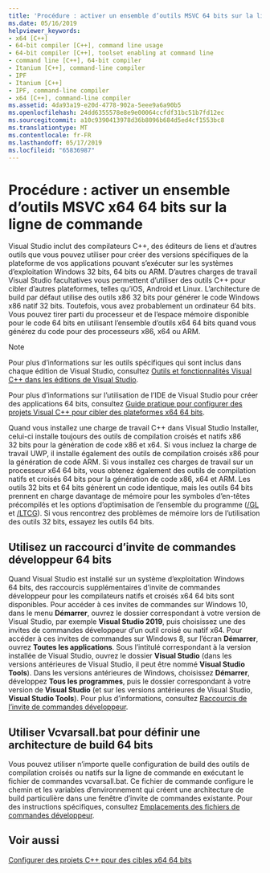 ```yaml
---
title: 'Procédure : activer un ensemble d’outils MSVC 64 bits sur la ligne de commande'
ms.date: 05/16/2019
helpviewer_keywords:
- x64 [C++]
- 64-bit compiler [C++], command line usage
- 64-bit compiler [C++], toolset enabling at command line
- command line [C++], 64-bit compiler
- Itanium [C++], command-line compiler
- IPF
- Itanium [C++]
- IPF, command-line compiler
- x64 [C++], command-line compiler
ms.assetid: 4da93a19-e20d-4778-902a-5eee9a6a90b5
ms.openlocfilehash: 24dd6355578e8e9e00064ccfdf31bc51b7fd12ec
ms.sourcegitcommit: a10c9390413978d36b8096b684d5ed4cf1553bc8
ms.translationtype: MT
ms.contentlocale: fr-FR
ms.lasthandoff: 05/17/2019
ms.locfileid: "65836987"
---
```

# <a name="how-to-enable-a-64-bit-x64-hosted-msvc-toolset-on-the-command-line"></a>Procédure : activer un ensemble d’outils MSVC x64 64 bits sur la ligne de commande

Visual Studio inclut des compilateurs C++, des éditeurs de liens et d’autres outils que vous pouvez utiliser pour créer des versions spécifiques de la plateforme de vos applications pouvant s’exécuter sur les systèmes d’exploitation Windows 32 bits, 64 bits ou ARM. D’autres charges de travail Visual Studio facultatives vous permettent d’utiliser des outils C++ pour cibler d’autres plateformes, telles qu’iOS, Android et Linux. L’architecture de build par défaut utilise des outils x86 32 bits pour générer le code Windows x86 natif 32 bits. Toutefois, vous avez probablement un ordinateur 64 bits. Vous pouvez tirer parti du processeur et de l’espace mémoire disponible pour le code 64 bits en utilisant l’ensemble d’outils x64 64 bits quand vous générez du code pour des processeurs x86, x64 ou ARM.

> [!NOTE]
> Pour plus d’informations sur les outils spécifiques qui sont inclus dans chaque édition de Visual Studio, consultez [Outils et fonctionnalités Visual C++ dans les éditions de Visual Studio](../overview/visual-cpp-tools-and-features-in-visual-studio-editions.md).
>
> Pour plus d’informations sur l’utilisation de l’IDE de Visual Studio pour créer des applications 64 bits, consultez [Guide pratique pour configurer des projets Visual C++ pour cibler des plateformes x64 64 bits](how-to-configure-visual-cpp-projects-to-target-64-bit-platforms.md).

Quand vous installez une charge de travail C++ dans Visual Studio Installer, celui-ci installe toujours des outils de compilation croisés et natifs x86 32 bits pour la génération de code x86 et x64. Si vous incluez la charge de travail UWP, il installe également des outils de compilation croisés x86 pour la génération de code ARM. Si vous installez ces charges de travail sur un processeur x64 64 bits, vous obtenez également des outils de compilation natifs et croisés 64 bits pour la génération de code x86, x64 et ARM. Les outils 32 bits et 64 bits génèrent un code identique, mais les outils 64 bits prennent en charge davantage de mémoire pour les symboles d’en-têtes précompilés et les options d’optimisation de l’ensemble du programme ([/GL](reference/gl-whole-program-optimization.md) et [/LTCG](reference/ltcg-link-time-code-generation.md)). Si vous rencontrez des problèmes de mémoire lors de l’utilisation des outils 32 bits, essayez les outils 64 bits.

## <a name="use-a-64-bit-hosted-developer-command-prompt-shortcut"></a>Utilisez un raccourci d’invite de commandes développeur 64 bits

Quand Visual Studio est installé sur un système d’exploitation Windows 64 bits, des raccourcis supplémentaires d’invite de commandes développeur pour les compilateurs natifs et croisés x64 64 bits sont disponibles. Pour accéder à ces invites de commandes sur Windows 10, dans le menu **Démarrer**, ouvrez le dossier correspondant à votre version de Visual Studio, par exemple **Visual Studio 2019**, puis choisissez une des invites de commandes développeur d’un outil croisé ou natif x64. Pour accéder à ces invites de commandes sur Windows 8, sur l’écran **Démarrer**, ouvrez **Toutes les applications**. Sous l’intitulé correspondant à la version installée de Visual Studio, ouvrez le dossier **Visual Studio** (dans les versions antérieures de Visual Studio, il peut être nommé **Visual Studio Tools**). Dans les versions antérieures de Windows, choisissez **Démarrer**, développez **Tous les programmes**, puis le dossier correspondant à votre version de **Visual Studio** (et sur les versions antérieures de Visual Studio,  **Visual Studio Tools**). Pour plus d’informations, consultez [Raccourcis de l’invite de commandes développeur](building-on-the-command-line.md#developer_command_prompt_shortcuts).

## <a name="use-vcvarsallbat-to-set-a-64-bit-hosted-build-architecture"></a>Utiliser Vcvarsall.bat pour définir une architecture de build 64 bits

Vous pouvez utiliser n’importe quelle configuration de build des outils de compilation croisés ou natifs sur la ligne de commande en exécutant le fichier de commandes vcvarsall.bat. Ce fichier de commande configure le chemin et les variables d’environnement qui créent une architecture de build particulière dans une fenêtre d’invite de commandes existante. Pour des instructions spécifiques, consultez [Emplacements des fichiers de commandes développeur](building-on-the-command-line.md#developer_command_file_locations).

## <a name="see-also"></a>Voir aussi

[Configurer des projets C++ pour des cibles x64 64 bits](configuring-programs-for-64-bit-visual-cpp.md)<br/>
